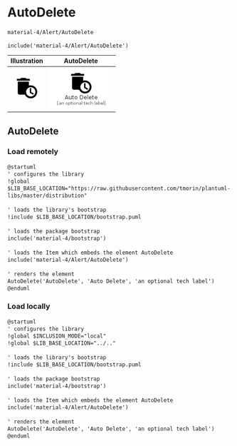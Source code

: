 # AutoDelete


```text
material-4/Alert/AutoDelete
```

```text
include('material-4/Alert/AutoDelete')
```



| Illustration | AutoDelete |
| :---: | :---: |
| ![illustration for Illustration](../../material-4/Alert/AutoDelete.png) | ![illustration for AutoDelete](../../material-4/Alert/AutoDelete.Local.png) |




## AutoDelete

### Load remotely
```plantuml
@startuml
' configures the library
!global $LIB_BASE_LOCATION="https://raw.githubusercontent.com/tmorin/plantuml-libs/master/distribution"

' loads the library's bootstrap
!include $LIB_BASE_LOCATION/bootstrap.puml

' loads the package bootstrap
include('material-4/bootstrap')

' loads the Item which embeds the element AutoDelete
include('material-4/Alert/AutoDelete')

' renders the element
AutoDelete('AutoDelete', 'Auto Delete', 'an optional tech label')
@enduml
```

### Load locally
```plantuml
@startuml
' configures the library
!global $INCLUSION_MODE="local"
!global $LIB_BASE_LOCATION="../.."

' loads the library's bootstrap
!include $LIB_BASE_LOCATION/bootstrap.puml

' loads the package bootstrap
include('material-4/bootstrap')

' loads the Item which embeds the element AutoDelete
include('material-4/Alert/AutoDelete')

' renders the element
AutoDelete('AutoDelete', 'Auto Delete', 'an optional tech label')
@enduml
```

